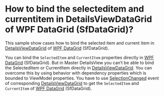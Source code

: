 # How to bind the selecteditem and currentitem in DetailsViewDataGrid of WPF DataGrid (SfDataGrid)?

This sample show cases how to bind the selected item and current item in [DetailsVIewDataGrid](https://help.syncfusion.com/cr/wpf/Syncfusion.UI.Xaml.Grid.DetailsViewDataGrid.html) of [WPF DataGrid](https://www.syncfusion.com/wpf-controls/datagrid) (SfDataGrid).

You can bind the `SelectedItem` and `CurrentItem` properties directly in [WPF DataGrid](https://www.syncfusion.com/wpf-controls/datagrid) (SfDataGrid). But in Master DetailsView you can’t be able to bind the SelectedItem or CurrentItem directly in [DetailsViewDataGrid](https://help.syncfusion.com/cr/wpf/Syncfusion.UI.Xaml.Grid.DetailsViewDataGrid.html). You can overcome this by using behavior with dependency properties which is bounded to ViewModel properties. You have to use [SelectionChanged](https://help.syncfusion.com/cr/wpf/Syncfusion.UI.Xaml.Grid.SfDataGrid.html#Syncfusion_UI_Xaml_Grid_SfDataGrid_SelectionChanged) event of corresponding [DetailsViewDataGrid](https://help.syncfusion.com/cr/wpf/Syncfusion.UI.Xaml.Grid.DetailsViewDataGrid.html) to get the `SelectedItem` and `CurrentItem` of [WPF DataGrid](https://www.syncfusion.com/wpf-controls/datagrid) (SfDataGrid).